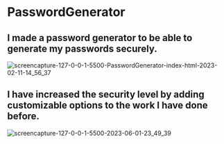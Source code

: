 # PasswordGenerator
## I made a password generator to be able to generate my passwords securely.

![screencapture-127-0-0-1-5500-PasswordGenerator-index-html-2023-02-11-14_56_37](https://user-images.githubusercontent.com/44731889/218256668-b1d96cac-2a7f-410a-bbc4-da146b3010fd.png)


## I have increased the security level by adding customizable options to the work I have done before.

![screencapture-127-0-0-1-5500-2023-06-01-23_49_39](https://github.com/omertuncwho/PasswordGenerator/assets/44731889/af94f3a3-59a0-4b15-8b9a-1aca93edab65)
